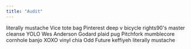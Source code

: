 ```yaml
---
title: "Audit"
---
```


literally mustache Vice tote bag Pinterest deep v bicycle rights90's
master cleanse YOLO Wes Anderson Godard plaid pug Pitchfork mumblecore
cornhole banjo XOXO vinyl chia Odd Future keffiyeh literally mustache
